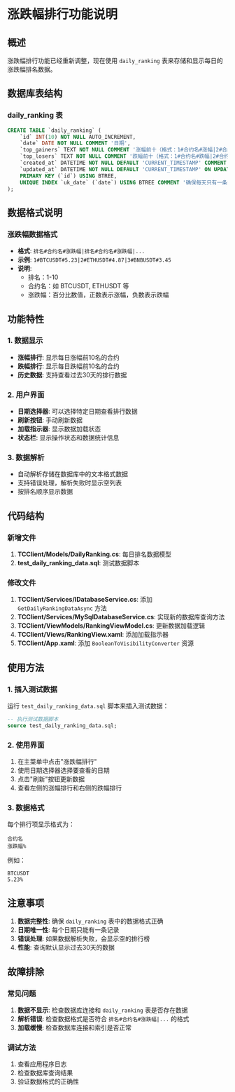# 涨跌幅排行功能说明

## 概述
涨跌幅排行功能已经重新调整，现在使用 `daily_ranking` 表来存储和显示每日的涨跌幅排名数据。

## 数据库表结构

### daily_ranking 表
```sql
CREATE TABLE `daily_ranking` (
    `id` INT(10) NOT NULL AUTO_INCREMENT,
    `date` DATE NOT NULL COMMENT '日期',
    `top_gainers` TEXT NOT NULL COMMENT '涨幅前十（格式：1#合约名#涨幅|2#合约名#涨幅|...）',
    `top_losers` TEXT NOT NULL COMMENT '跌幅前十（格式：1#合约名#跌幅|2#合约名#跌幅|...）',
    `created_at` DATETIME NOT NULL DEFAULT 'CURRENT_TIMESTAMP' COMMENT '创建时间',
    `updated_at` DATETIME NOT NULL DEFAULT 'CURRENT_TIMESTAMP' ON UPDATE CURRENT_TIMESTAMP COMMENT '更新时间',
    PRIMARY KEY (`id`) USING BTREE,
    UNIQUE INDEX `uk_date` (`date`) USING BTREE COMMENT '确保每天只有一条记录'
);
```

## 数据格式说明

### 涨跌幅数据格式
- **格式**: `排名#合约名#涨跌幅|排名#合约名#涨跌幅|...`
- **示例**: `1#BTCUSDT#5.23|2#ETHUSDT#4.87|3#BNBUSDT#3.45`
- **说明**: 
  - 排名：1-10
  - 合约名：如 BTCUSDT, ETHUSDT 等
  - 涨跌幅：百分比数值，正数表示涨幅，负数表示跌幅

## 功能特性

### 1. 数据显示
- **涨幅排行**: 显示每日涨幅前10名的合约
- **跌幅排行**: 显示每日跌幅前10名的合约
- **历史数据**: 支持查看过去30天的排行数据

### 2. 用户界面
- **日期选择器**: 可以选择特定日期查看排行数据
- **刷新按钮**: 手动刷新数据
- **加载指示器**: 显示数据加载状态
- **状态栏**: 显示操作状态和数据统计信息

### 3. 数据解析
- 自动解析存储在数据库中的文本格式数据
- 支持错误处理，解析失败时显示空列表
- 按排名顺序显示数据

## 代码结构

### 新增文件
1. **TCClient/Models/DailyRanking.cs**: 每日排名数据模型
2. **test_daily_ranking_data.sql**: 测试数据脚本

### 修改文件
1. **TCClient/Services/IDatabaseService.cs**: 添加 `GetDailyRankingDataAsync` 方法
2. **TCClient/Services/MySqlDatabaseService.cs**: 实现新的数据库查询方法
3. **TCClient/ViewModels/RankingViewModel.cs**: 更新数据加载逻辑
4. **TCClient/Views/RankingView.xaml**: 添加加载指示器
5. **TCClient/App.xaml**: 添加 `BooleanToVisibilityConverter` 资源

## 使用方法

### 1. 插入测试数据
运行 `test_daily_ranking_data.sql` 脚本来插入测试数据：
```sql
-- 执行测试数据脚本
source test_daily_ranking_data.sql;
```

### 2. 使用界面
1. 在主菜单中点击"涨跌幅排行"
2. 使用日期选择器选择要查看的日期
3. 点击"刷新"按钮更新数据
4. 查看左侧的涨幅排行和右侧的跌幅排行

### 3. 数据格式
每个排行项显示格式为：
```
合约名
涨跌幅%
```
例如：
```
BTCUSDT
5.23%
```

## 注意事项

1. **数据完整性**: 确保 `daily_ranking` 表中的数据格式正确
2. **日期唯一性**: 每个日期只能有一条记录
3. **错误处理**: 如果数据解析失败，会显示空的排行榜
4. **性能**: 查询默认显示过去30天的数据

## 故障排除

### 常见问题
1. **数据不显示**: 检查数据库连接和 `daily_ranking` 表是否存在数据
2. **解析错误**: 检查数据格式是否符合 `排名#合约名#涨跌幅|...` 的格式
3. **加载缓慢**: 检查数据库连接和索引是否正常

### 调试方法
1. 查看应用程序日志
2. 检查数据库查询结果
3. 验证数据格式的正确性 